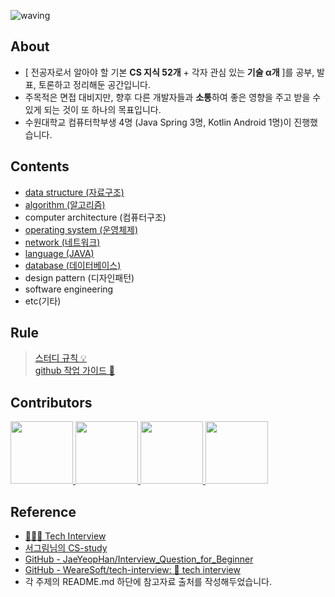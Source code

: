 ![waving](https://capsule-render.vercel.app/api?type=waving&height=150&text=CS-study&fontAlign=72&fontAlignY=40&fontSize=60&color=gradient&fontColor=FFFFFF)

## About
- [ 전공자로서 알아야 할 기본 **CS 지식 52개** + 각자 관심 있는 **기술 α개** ]를 공부, 발표, 토론하고 정리해둔 공간입니다.  
- 주목적은 면접 대비지만, 향후 다른 개발자들과 **소통**하여 좋은 영향을 주고 받을 수 있게 되는 것이 또 하나의 목표입니다.
- 수원대학교 컴퓨터학부생 4명 (Java Spring 3명, Kotlin Android 1명)이 진행했습니다. 

## Contents
- [data structure (자료구조)](https://github.com/wonseok2877/CS-study/tree/master/data_structure)
- [algorithm (알고리즘)](https://github.com/wonseok2877/CS-study/tree/master/algorithm)
- computer architecture (컴퓨터구조)
- [operating system (운영체제)](https://github.com/wonseok2877/CS-study/tree/master/operation_system)
- [network (네트워크)](https://github.com/wonseok2877/CS-study/tree/master/network)
- [language (JAVA)](https://github.com/wonseok2877/CS-study/tree/master/language)
- [database (데이터베이스)](https://github.com/wonseok2877/CS-study/tree/master/database)
- design pattern (디자인패턴)
- software engineering
- etc(기타)

## Rule
> [스터디 규칙 :bulb:](https://github.com/wonseok2877/CS-study/issues/24)  
> [github 작업 가이드 :guide_dog:](https://github.com/wonseok2877/CS-study/issues/45)

## Contributors
<p>
<a href="https://github.com/wonseok2877">
  <img src="https://avatars.githubusercontent.com/u/72124326?v=4" width="100">
</a>
<a href="https://github.com/WooYoungDoo">
  <img src="https://avatars.githubusercontent.com/u/114072164?v=4" width="100">
</a>
<a href="https://github.com/hs1430">
  <img src="https://avatars.githubusercontent.com/u/53097336?v=4" width="100">
</a>
<a href="https://github.com/koownij">
  <img src="https://avatars.githubusercontent.com/u/81678959?v=4" width="100">
</a>
</p>

## Reference
- [👨🏻‍💻 Tech Interview](https://gyoogle.dev/blog/)  
- [서그림님의 CS-study](https://github.com/Seogeurim/CS-study)  
- [GitHub - JaeYeopHan/Interview_Question_for_Beginner](https://github.com/JaeYeopHan/Interview_Question_for_Beginner#part-1-%EC%A0%84%EC%82%B0-%EA%B8%B0%EC%B4%88)  
- [GitHub - WeareSoft/tech-interview: 🙍 tech interview](https://github.com/WeareSoft/tech-interview#1-data-structure)
- 각 주제의 README.md 하단에 참고자료 출처를 작성해두었습니다.
